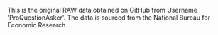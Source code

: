 This is the original RAW data obtained on GitHub from Username 'ProQuestionAsker'. The data is sourced from the National Bureau for Economic Research.
